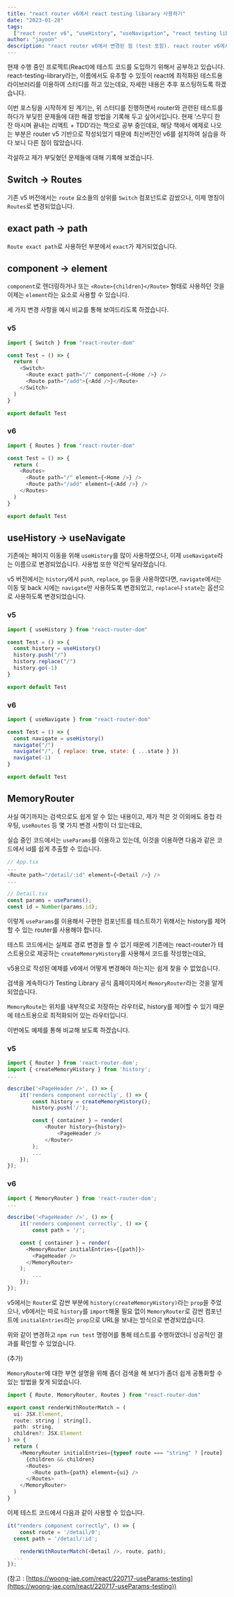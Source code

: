 ```yaml
---
title: "react router v6에서 react testing libarary 사용하기"
date: "2023-01-28"
tags:
  ["react router v6", "useHistory", "useNavigation", "react testing library"]
author: "jayoon"
description: "react router v6에서 변경된 점 (test 포함). react router v6에서 react testing libarary 사용하기"
---
```


현재 수행 중인 프로젝트(React)에 테스트 코드를 도입하기 위해서 공부하고 있습니다. react-testing-library라는, 이름에서도 유추할 수 있듯이 react에 최적화된 테스트용 라이브러리를 이용하여 스터디를 하고 있는데요, 자세한 내용은 추후 포스팅하도록 하겠습니다.

이번 포스팅을 시작하게 된 계기는, 위 스터디를 진행하면서 router와 관련된 테스트를 하다가 부딪힌 문제들에 대한 해결 방법을 기록해 두고 싶어서입니다. 현재 ‘스무디 한 잔 마시며 끝내는 리액트 + TDD’라는 책으로 공부 중인데요, 해당 책에서 예제로 나오는 부분은 router v5 기반으로 작성되었기 때문에 최신버전인 v6를 설치하여 실습을 하다 보니 다른 점이 많았습니다.

각설하고 제가 부딪혔던 문제들에 대해 기록해 보겠습니다.

## Switch → Routes

기존 v5 버전에서는 `route` 요소들의 상위를 `Switch` 컴포넌트로 감쌌으나, 이제 명칭이 `Routes`로 변경되었습니다.

## exact path → path

`Route exact path`로 사용하던 부분에서 `exact`가 제거되었습니다.

## component → element

`component`로 렌더링하거나 또는 `<Route>{children}</Route>` 형태로 사용하던 것을 이제는 `element`라는 요소로 사용할 수 있습니다.

세 가지 변경 사항을 예시 비교를 통해 보여드리도록 하겠습니다.

### v5

```javascript
import { Switch } from "react-router-dom"

const Test = () => {
  return (
    <Switch>
      <Route exact path="/" component={<Home />} />
      <Route path="/add">{<Add />}</Route>
    </Switch>
  )
}

export default Test
```

### v6

```javascript
import { Routes } from "react-router-dom"

const Test = () => {
  return (
    <Routes>
      <Route path="/" element={<Home />} />
      <Route path="/add" element={<Add />} />
    </Routes>
  )
}

export default Test
```

## useHistory → useNavigate

기존에는 페이지 이동을 위해 `useHistory`를 많이 사용하였으나, 이제 `useNavigate`라는 이름으로 변경되었습니다. 사용법 또한 약간씩 달라졌습니다.

v5 버전에서는 `history`에서 `push`, `replace`, `go` 등을 사용하였다면, `navigate`에서는 이동 및 back 시에는 `navigate`만 사용하도록 변경되었고, `replace`나 `state`는 옵션으로 사용하도록 변경되었습니다.

### v5

```javascript
import { useHistory } from "react-router-dom"

const Test = () => {
  const history = useHistory()
  history.push("/")
  history.replace("/")
  history.go(-1)
}

export default Test
```

### v6

```javascript
import { useNavigate } from "react-router-dom"

const Test = () => {
  const navigate = useHistory()
  navigate("/")
  navigate("/", { replace: true, state: { ...state } })
  navigate(-1)
}

export default Test
```

## MemoryRouter

사실 여기까지는 검색으로도 쉽게 알 수 있는 내용이고, 제가 적은 것 이외에도 중첩 라우팅, `useRoutes` 등 몇 가지 변경 사항이 더 있는데요,

실습 중인 코드에서는 `useParams`를 이용하고 있는데, 이것을 이용하면 다음과 같은 코드에서 id를 쉽게 추출할 수 있습니다.

```javascript
// App.tsx
...
<Route path="/detail/:id" element={<Detail />} />
...

// Detail.tsx
const params = useParams();
const id = Number(params.id);
```

이렇게 `useParams`를 이용해서 구현한 컴포넌트를 테스트하기 위해서는 history를 제어할 수 있는 router를 사용해야 합니다.

테스트 코드에서는 실제로 경로 변경을 할 수 없기 때문에 기존에는 react-router가 테스트용으로 제공하는 `createMemoryHistory`를 사용해서 코드를 작성했는데요,

v5용으로 작성된 예제를 v6에서 어떻게 변경해야 하는지는 쉽게 찾을 수 없었습니다.

검색을 계속하다가 Testing Library 공식 홈페이지에서 `MemoryRouter`라는 것을 알게 되었습니다.

`MemoryRoute`는 위치를 내부적으로 저장하는 라우터로, history를 제어할 수 있기 때문에 테스트용으로 최적화되어 있는 라우터입니다.

이번에도 예제를 통해 비교해 보도록 하겠습니다.

### v5

```javascript
import { Router } from 'react-router-dom';
import { createMemoryHistory } from 'history';
...

describe('<PageHeader />', () => {
	it('renders component correctly', () => {
		const history = createMemoryHistory();
		history.push('/');

		const { container } = render(
			<Router history={history}>
				<PageHeader />
			</Router>
		);
		...
	});
});
```

### v6

```javascript
import { MemoryRouter } from 'react-router-dom';
...

describe('<PageHeader />', () => {
	it('renders component correctly', () => {
		const path = '/';

    const { container } = render(
      <MemoryRouter initialEntries={[path]}>
        <PageHeader />
      </MemoryRouter>
    );
		...
	});
});
```

v5에서는 `Router`로 감싼 부분에 `history(createMemoryHistory)`라는 `prop`을 주었으나, v6에서는 따로 `history`를 `import`해올 필요 없이 `MemoryRouter`로 감싼 컴포넌트에 `initialEntries`라는 `prop`으로 URL을 보내는 방식으로 변경되었습니다.

위와 같이 변경하고 `npm run test` 명령어를 통해 테스트를 수행하였더니 성공적인 결과를 확인할 수 있었습니다.

(추가)

`MemoryRouter`에 대한 부연 설명을 위해 좀더 검색을 해 보다가 좀더 쉽게 공통화할 수 있는 방법을 찾게 되었습니다.

```javascript
import { Route, MemoryRouter, Routes } from "react-router-dom"

export const renderWithRouterMatch = (
  ui: JSX.Element,
  route: string | string[],
  path: string,
  children?: JSX.Element
) => {
  return (
    <MemoryRouter initialEntries={typeof route === "string" ? [route] : route}>
      {children && children}
      <Routes>
        <Route path={path} element={ui} />
      </Routes>
    </MemoryRouter>
  )
}
```

이제 테스트 코드에서 다음과 같이 사용할 수 있습니다.

```javascript
it("renders component correctly", () => {
	const route = '/detail/0';
  const path = '/detail/:id';

	renderWithRouterMatch(<Detail />, route, path);
  ...
});
```

(참고 : [https://woong-jae.com/react/220717-useParams-testing](https://woong-jae.com/react/220717-useParams-testing))
